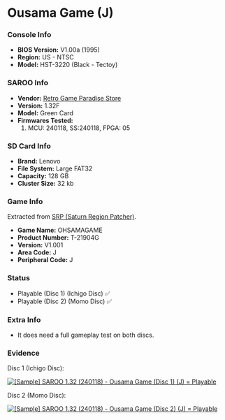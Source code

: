 # Ousama Game (J)

### Console Info

- <b>BIOS Version:</b> V1.00a (1995)
- <b>Region:</b> US - NTSC
- <b>Model:</b> HST-3220 (Black - Tectoy)

### SAROO Info

- <b>Vendor:</b> [Retro Game Paradise Store](https://s.click.aliexpress.com/e/_DlCqvfB)
- <b>Version:</b> 1.32F
- <b>Model:</b> Green Card
- <b>Firmwares Tested:</b>
  1. MCU: 240118, SS:240118, FPGA: 05

### SD Card Info

- <b>Brand:</b> Lenovo
- <b>File System:</b> Large FAT32
- <b>Capacity:</b> 128 GB
- <b>Cluster Size:</b> 32 kb

### Game Info

Extracted from [SRP (Saturn Region Patcher)](https://segaxtreme.net/resources/saturn-region-patcher.81/download).

- <b>Game Name:</b> OHSAMAGAME
- <b>Product Number:</b> T-21904G
- <b>Version:</b> V1.001
- <b>Area Code:</b> J
- <b>Peripheral Code:</b> J

### Status

- Playable (Disc 1) (Ichigo Disc) :white_check_mark:
- Playable (Disc 2) (Momo Disc) :white_check_mark:

### Extra Info

- It does need a full gameplay test on both discs.

### Evidence

Disc 1 (Ichigo Disc):

[![[Sample] SAROO 1.32 (240118) - Ousama Game (Disc 1) (J) = Playable](https://img.youtube.com/vi/sKW2axdylXg/0.jpg)](https://www.youtube.com/watch?v=sKW2axdylXg)

Disc 2 (Momo Disc):

[![[Sample] SAROO 1.32 (240118) - Ousama Game (Disc 2) (J) = Playable](https://img.youtube.com/vi/Tnn9AX2bc7s/0.jpg)](https://www.youtube.com/watch?v=Tnn9AX2bc7s)
